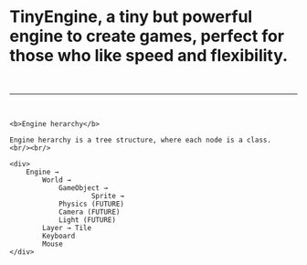 <div>
    <h1>
        <b>TinyEngine</b>, a tiny but powerful engine to create games, perfect for those who like speed and flexibility.
    </h1>
    <br/><hr/><br/>

    <b>Engine herarchy</b>
    
    Engine herarchy is a tree structure, where each node is a class.
    <br/><br/>
    
    <div>
        Engine → 
            World → 
                GameObject → 
                        Sprite →
                Physics (FUTURE)
                Camera (FUTURE)
                Light (FUTURE)
            Layer → Tile
            Keyboard
            Mouse
    </div>

</div>